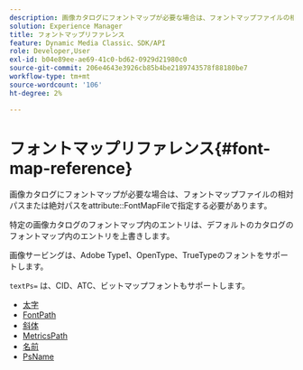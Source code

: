```yaml
---
description: 画像カタログにフォントマップが必要な場合は、フォントマップファイルの相対パスまたは絶対パスを属性FontMapFileで指定する必要があります。
solution: Experience Manager
title: フォントマップリファレンス
feature: Dynamic Media Classic、SDK/API
role: Developer,User
exl-id: b04e89ee-ae69-41c0-bd62-0929d21980c0
source-git-commit: 206e4643e3926cb85b4be2189743578f88180be7
workflow-type: tm+mt
source-wordcount: '106'
ht-degree: 2%

---
```


# フォントマップリファレンス{#font-map-reference}

画像カタログにフォントマップが必要な場合は、フォントマップファイルの相対パスまたは絶対パスをattribute::FontMapFileで指定する必要があります。

特定の画像カタログのフォントマップ内のエントリは、デフォルトのカタログのフォントマップ内のエントリを上書きします。

画像サービングは、Adobe Type1、OpenType、TrueTypeのフォントをサポートします。

`textPs=` は、CID、ATC、ビットマップフォントもサポートします。

* [太字](r-bold-font.md)
* [FontPath](r-fontpath-font.md)
* [斜体](r-italic-font.md)
* [MetricsPath](r-metricspath-font.md)
* [名前](r-name-font.md)
* [PsName](r-psname-font.md)

